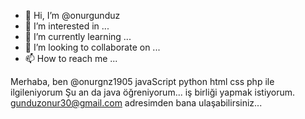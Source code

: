 - 👋 Hi, I’m @onurgunduz
- 👀 I’m interested in ...
- 🌱 I’m currently learning ...
- 💞️ I’m looking to collaborate on ...
- 📫 How to reach me ...

<!---
onurgndz1905/onurgndz1905 is a ✨ special ✨ repository because its `README.md` (this file) appears on your GitHub profile.
You can click the Preview link to take a look at your changes.
--->
Merhaba, ben @onurgnz1905
javaScript  python html css php ile ilgileniyorum
Şu an da java öğreniyorum...
iş birliği yapmak istiyorum.
gunduzonur30@gmail.com  adresimden bana ulaşabilirsiniz...
